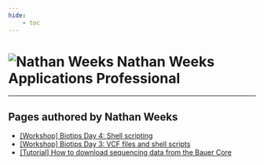 ```yaml
---
hide:
    - toc
---
```


<h1 class="profile-header">
  <img src="/img/people/nathanweeks.jpg" alt="Nathan Weeks">
  <span class="profile-name">
    Nathan Weeks<br>
    <span class="profile-title">Applications Professional</span>
  </span>
</h1>



---

## Pages authored by Nathan Weeks

 - [[Workshop] Biotips Day 4: Shell scripting](../workshops/biotips/Biotips-workshop-Day4.md)
 - [[Workshop] Biotips Day 3: VCF files and shell scripts](../workshops/biotips/Biotips-workshop-Day3.md)
 - [[Tutorial] How to download sequencing data from the Bauer Core](../resources/Tutorials/how-can-i-download-my-sequencing-data.md)